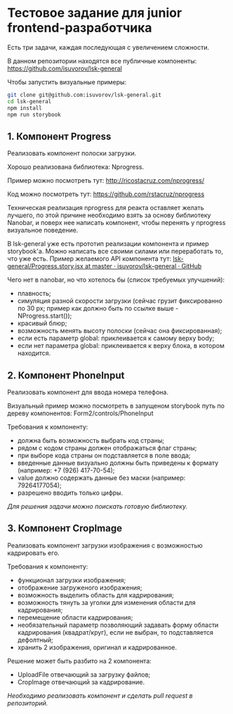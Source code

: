 # Тестовое задание для junior frontend-разработчика

Есть три задачи, каждая последующая с увеличением сложности.

В данном репозитории находятся все публичные компоненты:
https://github.com/isuvorov/lsk-general

Чтобы запустить визуальные примеры:

```sh
git clone git@github.com:isuvorov/lsk-general.git
cd lsk-general
npm install
npm run storybook
```

## 1. Компонент Progress
Реализовать компонент полоски загрузки.

Хорошо реализована библиотека: Nprogress.

Пример можно посмотреть тут: http://ricostacruz.com/nprogress/

Код можно посмотреть тут: https://github.com/rstacruz/nprogress

Техническая реализация nprogress для реакта оставляет желать лучшего, по этой причине необходимо взять за основу библиотеку Nanobar, и поверх нее написать компонент, чтобы перенять у nprogress визуальное поведение.

В lsk-general уже есть прототип реализации компонента и пример storybook'а. Можно написать все своими силами или переработать то, что уже есть. Пример желаемого API компонента тут: [lsk-general/Progress.story.jsx at master · isuvorov/lsk-general · GitHub](https://github.com/isuvorov/lsk-general/blob/master/src/Progress/Progress.story.jsx)

Чего нет в nanobar, но что хотелось бы (список требуемых улучшений):
- плавность;
- симуляция разной скорости загрузки (сейчас грузит фиксированно по 30 px; пример как должно быть по ссылке выше - NProgress.start());
- красивый блюр;
- возможность менять высоту полоски (сейчас она фиксированная);
- если есть параметр global: приклеивается к самому верху body;
- если нет параметра global: приклеивается к верху блока, в котором находится.

## 2. Компонент PhoneInput
Реализовать компонент для ввода номера телефона.

Визуальный пример можно посмотреть в запущеном storybook путь по дереву компонентов: Form2/controls/PhoneInput

Требования к компоненту:
- должна быть возможность выбрать код страны;
- рядом с кодом страны должен отображаться флаг страны;
- при выборе кода страны он подставляется в поле ввода;
- введенные данные визуально должны быть приведены к формату (например: +7 (926) 417-70-54);
- value должно содержать данные без маски (например: 79264177054);
- разрешено вводить только цифры.

*Для решения задачи можно поискать готовую библиотеку.*

## 3. Компонент CropImage 
Реализовать компонент загрузки изображения с возможностью кадрировать его.

Требования к компоненту: 
- функционал загрузки изображения;
- отображение загруженого изображения;
- возможность выделить область для кадрирования;
- возможность тянуть за уголки для изменения области для кадрирования;
- перемещение области кадрирования;
- необязательный параметр позволяющий задавать форму области кадрирования (квадрат/круг), если не выбран, то подставляется дефолтный;
- хранить 2 изображения, оригинал и кадрированное.

Решение может быть разбито на 2 компонента:
- UploadFile отвечающий за загрузку файлов;
- CropImage отвечающий за кадрирование.

*Необходимо реализовать компонент и сделать pull request в репозиторий.*
